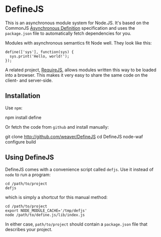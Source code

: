 # DefineJS #

This is an asynchronous module system for Node.JS. It's based on the
CommonJS [Asynchronous Definition][1] specification and uses the
`package.json` file to automatically fetch dependencies for you.

Modules with asynchronous semantics fit Node well. They look like
this:

    define(['sys'], function(sys) {
      sys.print('Hello, world!');
    });

A related project, [RequireJS][2], allows modules written this way to
be loaded into a browser. This makes it very easy to share the same
code on the client- and server-side.

## Installation ##

Use `npm`:

   npm install define

Or fetch the code from `github` and install manually:

   git clone http://github.com/weaver/DefineJS
   cd DefineJS
   node-waf configure build

## Using DefineJS ##

DefineJS comes with a convenience script called `defjs`. Use it
instead of `node` to run a program:

    cd /path/to/project
    defjs

which is simply a shortcut for this manual method:

    cd /path/to/project
    export NODE_MODULE_CACHE='/tmp/defjs'
    node /path/to/define.js/lib/index.js

In either case, `path/to/project` should contain a `package.json`
file that describes your project.

[1]: http://wiki.commonjs.org/wiki/Modules/AsynchronousDefinition
[2]: http://requirejs.org/
